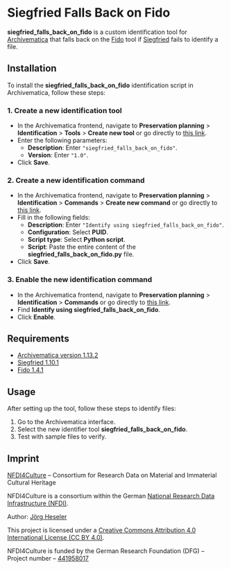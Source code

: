 
# Siegfried Falls Back on Fido

**siegfried_falls_back_on_fido** is a custom identification tool for [Archivematica](https://www.archivematica.org/) that falls back on the [Fido](https://openpreservation.org/tools/fido/) tool if [Siegfried](https://www.itforarchivists.com/siegfried) fails to identify a file.


## Installation

To install the **siegfried_falls_back_on_fido** identification script in Archivematica, follow these steps:

### 1. Create a new identification tool
- In the Archivematica frontend, navigate to **Preservation planning** > **Identification** > **Tools** > **Create new tool** or go directly to [this link](http://10.10.10.20/fpr/idtool/create/).
- Enter the following parameters:
    - **Description**: Enter `"siegfried_falls_back_on_fido"`.
    - **Version**: Enter `"1.0"`.
- Click **Save**.

### 2. Create a new identification command
- In the Archivematica frontend, navigate to **Preservation planning** > **Identification** > **Commands** > **Create new command** or go directly to [this link](http://10.10.10.20/fpr/idcommand/create/).
- Fill in the following fields:
    - **Description**: Enter `"Identify using siegfried_falls_back_on_fido"`.
    - **Configuration**: Select **PUID**.
    - **Script type**: Select **Python script**.
    - **Script**: Paste the entire content of the **siegfried_falls_back_on_fido.py** file.
- Click **Save**.

### 3. Enable the new identification command
- In the Archivematica frontend, navigate to **Preservation planning** > **Identification** > **Commands** or go directly to [this link](http://10.10.10.20/fpr/idcommand/).
- Find **Identify using siegfried_falls_back_on_fido**. 
- Click **Enable**.

## Requirements

- [Archivematica version 1.13.2](https://github.com/artefactual/archivematica/releases/tag/v1.13.2)
- [Siegfried 1.10.1](https://github.com/richardlehane/siegfried/releases/tag/v1.10.1)
- [Fido 1.4.1](https://github.com/openpreserve/fido/releases/tag/v1.4.1)

## Usage

After setting up the tool, follow these steps to identify files:
1. Go to the Archivematica interface.
2. Select the new identifier tool **siegfried_falls_back_on_fido**.
3. Test with sample files to verify.

## Imprint

[NFDI4Culture](https://nfdi4culture.de/) – Consortium for Research Data on Material and Immaterial Cultural Heritage

NFDI4Culture is a consortium within the German [National Research Data Infrastructure (NFDI)](https://www.nfdi.de/).

Author: [Jörg Heseler](https://orcid.org/0000-0002-1497-627X)

This project is licensed under a [Creative Commons Attribution 4.0 International License (CC BY 4.0)](https://creativecommons.org/licenses/by/4.0/).

NFDI4Culture is funded by the German Research Foundation (DFG) – Project number – [441958017](https://gepris.dfg.de/gepris/projekt/441958017?context=projekt&task=showDetail&id=441958017&)
